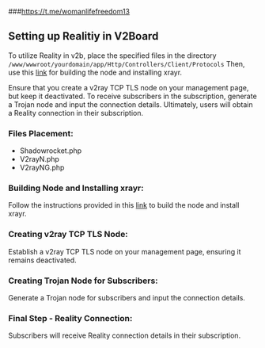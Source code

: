 ###https://t.me/womanlifefreedom13





## Setting up Realitiy in V2Board

To utilize Reality in v2b, place the specified files in the directory
```/www/wwwroot/yourdomain/app/Http/Controllers/Client/Protocols``` 
Then, use this [link](https://github.com/womanlifefreedom13/wlf/tree/XrayR-Reality) for building the node and installing xrayr.

Ensure that you create a v2ray TCP TLS node on your management page, but keep it deactivated. To receive subscribers in the subscription, 
generate a Trojan node and input the connection details. Ultimately, users will obtain a Reality connection in their subscription.

### Files Placement:

- Shadowrocket.php
- V2rayN.php
- V2rayNG.php

### Building Node and Installing xrayr:

Follow the instructions provided in this [link](https://github.com/womanlifefreedom13/wlf/tree/XrayR-Reality) to build the node and install xrayr.

### Creating v2ray TCP TLS Node:

Establish a v2ray TCP TLS node on your management page, ensuring it remains deactivated.

### Creating Trojan Node for Subscribers:

Generate a Trojan node for subscribers and input the connection details.

### Final Step - Reality Connection:

Subscribers will receive Reality connection details in their subscription.

